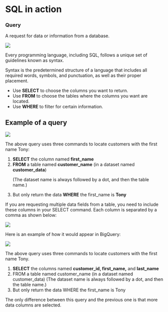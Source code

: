 <h1>SQL in action</h1>

<h3>Query</h3>
<p>A request for data or information from a database.</p>



<img src='https://i.imgur.com/XPyZIGy.png'>

<p>Every programming language, including SQL, follows a unique set of guidelines known as syntax. 
  
  Syntax is the predetermined structure of a language that includes all required words, symbols, and punctuation, as well as their proper placement.</p>


<ul>
  <li>Use <b>SELECT</b> to choose the columns you want to return.</li>
  <li>Use <b>FROM</b> to choose the tables where the columns you want are located.</li>
  <li>Use <b>WHERE</b> to filter for certain information.</li>
  </ul>


<h2><b>Example of a query</b></h2>

<img src='https://i.imgur.com/K9sxnVn.png'>

<p>The above query uses three commands to locate customers with the first name Tony: </p>

<ol>
  <li><b>SELECT</b> the column named <b>first_name</b></li>
  <li><b>FROM</b> a table named <b>customer_name</b> (in a dataset named <b>customer_data</b>)
    
(The dataset name is always followed by a dot, and then the table name.)</li>
  <li>But only return the data <b>WHERE</b> the first_name is <b>Tony</b></li>
  </ol>
  
  
  
 <p>If you are requesting multiple data fields from a table, you need to include these columns in your SELECT command. Each column is separated by a comma as shown below:</p>

<img src='https://i.imgur.com/DUZtgJe.png'>

<p>Here is an example of how it would appear in BigQuery:</p>

<img src='https://i.imgur.com/BWmklJp.png'>


<p>The above query uses three commands to locate customers with the first name Tony.</p>

<ol>
  <li><b>SELECT</b> the columns named <b>customer_id, first_name,</b> and <b>last_name</b></li>
  <li>FROM a table named customer_name (in a dataset named customer_data)
(The dataset name is always followed by a dot, and then the table name.)</li>
  <li>But only return the data WHERE the first_name is Tony</li>
</ol>

<p> The only difference between this query and the previous one is that more data columns are selected.</p>
